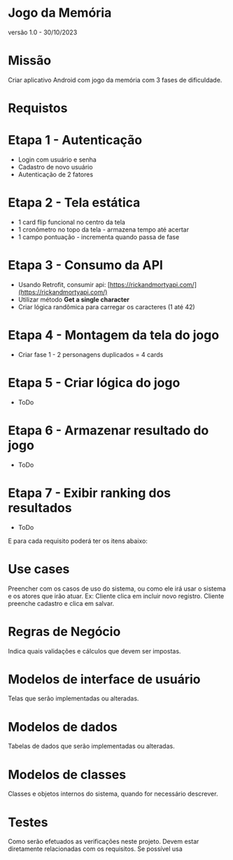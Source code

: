 
# Jogo da Memória
versão 1.0 - 30/10/2023

# Missão
Criar aplicativo Android com jogo da memória com 3 fases de dificuldade.

# Requistos

# Etapa 1 - Autenticação
* Login com usuário e senha
* Cadastro de novo usuário
* Autenticação de 2 fatores

# Etapa 2 - Tela estática
* 1 card flip funcional no centro da tela
* 1 cronômetro no topo da tela - armazena tempo até acertar
* 1 campo pontuação - incrementa quando passa de fase

# Etapa 3 - Consumo da API
* Usando Retrofit, consumir api: [https://rickandmortyapi.com/](https://rickandmortyapi.com/)
* Utilizar método **Get a single character**
* Criar lógica randômica para carregar os caracteres (1 até 42)

# Etapa 4 - Montagem da tela do jogo
* Criar fase 1 - 2 personagens duplicados = 4 cards

# Etapa 5 - Criar lógica do jogo
* ToDo

# Etapa 6 - Armazenar resultado do jogo
* ToDo

# Etapa 7 - Exibir ranking dos resultados
* ToDo

E para cada requisito poderá ter os itens abaixo:

# Use cases
Preencher com os casos de uso do sistema, ou como ele irá usar o sistema e os atores que irão atuar. Ex: Cliente clica em incluir novo registro. Cliente preenche cadastro e clica em salvar.

# Regras de Negócio
Indica quais validações e cálculos que devem ser impostas.

# Modelos de interface de usuário
Telas que  serão implementadas ou alteradas.

# Modelos de dados
Tabelas de dados que serão implementadas ou alteradas.

# Modelos de classes
Classes e objetos internos do sistema, quando for necessário descrever.

# Testes
Como serão efetuados as verificações neste projeto. Devem estar diretamente relacionadas com os requisitos. Se possível usa